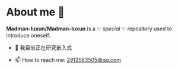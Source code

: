 # About me 👋


**Madman-luxun/Madman-luxun** is a ✨ _special_ ✨ repository used to introduce oneself.
                                                                                         
- 🔭 我目前正在研究嵌入式

- 📫 How to reach me: 2912583505@qq.com


